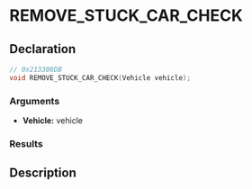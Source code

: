 # REMOVE_STUCK_CAR_CHECK

## Declaration
```cpp
// 0x213308DB
void REMOVE_STUCK_CAR_CHECK(Vehicle vehicle);
```

### Arguments
- **Vehicle:** vehicle

### Results

## Description
